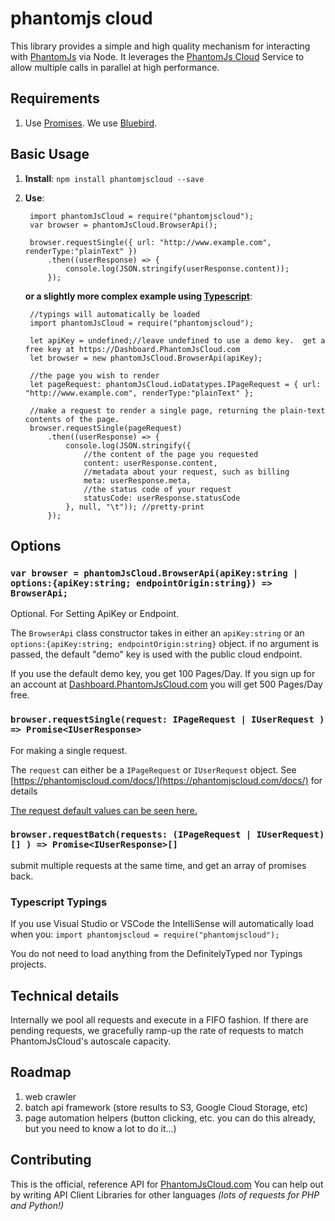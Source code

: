 # phantomjs cloud


This library provides a simple and high quality mechanism for interacting with [PhantomJs](http://PhantomJs.org) via Node.  It leverages the [PhantomJs Cloud](https://PhantomJsCloud.com) Service to allow multiple calls in parallel at high performance.



## Requirements
1. Use [Promises](https://developer.mozilla.org/en-US/docs/Web/JavaScript/Reference/Global_Objects/Promise).  We use [Bluebird](http://bluebirdjs.com/).



## Basic Usage

1. **Install**:  ```npm install phantomjscloud --save```
2. **Use**:

		import phantomJsCloud = require("phantomjscloud");
		var browser = phantomJsCloud.BrowserApi();
		
		browser.requestSingle({ url: "http://www.example.com", renderType:"plainText" })
			.then((userResponse) => {
				console.log(JSON.stringify(userResponse.content));
			});

	**or a slightly more complex example using [Typescript](https://www.typescriptlang.org/)**:

		//typings will automatically be loaded
		import phantomJsCloud = require("phantomjscloud");
		
		let apiKey = undefined;//leave undefined to use a demo key.  get a free key at https://Dashboard.PhantomJsCloud.com
		let browser = new phantomJsCloud.BrowserApi(apiKey);
		
		//the page you wish to render
		let pageRequest: phantomJsCloud.ioDatatypes.IPageRequest = { url: "http://www.example.com", renderType:"plainText" };
		
		//make a request to render a single page, returning the plain-text contents of the page.
		browser.requestSingle(pageRequest)
			.then((userResponse) => {
				console.log(JSON.stringify({
					//the content of the page you requested
					content: userResponse.content,
					//metadata about your request, such as billing
					meta: userResponse.meta,
					//the status code of your request
					statusCode: userResponse.statusCode
				}, null, "\t")); //pretty-print
			});


## Options

### ```var browser = phantomJsCloud.BrowserApi(apiKey:string | options:{apiKey:string; endpointOrigin:string}) => BrowserApi;```
Optional.  For Setting ApiKey or Endpoint.

The ```BrowserApi``` class constructor takes in either an ```apiKey:string``` or an ```options:{apiKey:string; endpointOrigin:string}``` object.  if no argument is passed, the default "demo" key is used with the public cloud endpoint.

If you use the default demo key, you get 100 Pages/Day.  If you sign up for an account at [Dashboard.PhantomJsCloud.com](https://Dashboard.PhantomJsCloud.com) you will get 500 Pages/Day free.

### ```browser.requestSingle(request: IPageRequest | IUserRequest ) => Promise<IUserResponse>```
For making a single request.

The ```request``` can either be a ```IPageRequest``` or ```IUserRequest``` object.  See  [https://phantomjscloud.com/docs/](https://phantomjscloud.com/docs/) for details

[The request default values can be seen here.](https://phantomjscloud.com/examples/helpers/pageRequestDefaults)

### ```browser.requestBatch(requests: (IPageRequest | IUserRequest)[] ) => Promise<IUserResponse>[]```
submit multiple requests at the same time, and get an array of promises back.  



### Typescript Typings
If you use Visual Studio or VSCode the IntelliSense will automatically load when you: ```import phantomjscloud = require("phantomjscloud");``` 

You do not need to load anything from the DefinitelyTyped nor Typings projects. 
 

## Technical details

Internally we pool all requests and execute in a FIFO fashion.  If there are pending requests, we gracefully ramp-up the rate of requests to match PhantomJsCloud's autoscale capacity. 

## Roadmap

1. web crawler
2. batch api framework (store results to S3, Google Cloud Storage, etc)
3. page automation helpers (button clicking, etc.   you can do this already, but you need to know a lot to do it...)

## Contributing

This is the official, reference API for [PhantomJsCloud.com](https://PhantomJsCloud.com)  You can help out by writing API Client Libraries for other languages *(lots of requests for PHP and Python!)*
	 